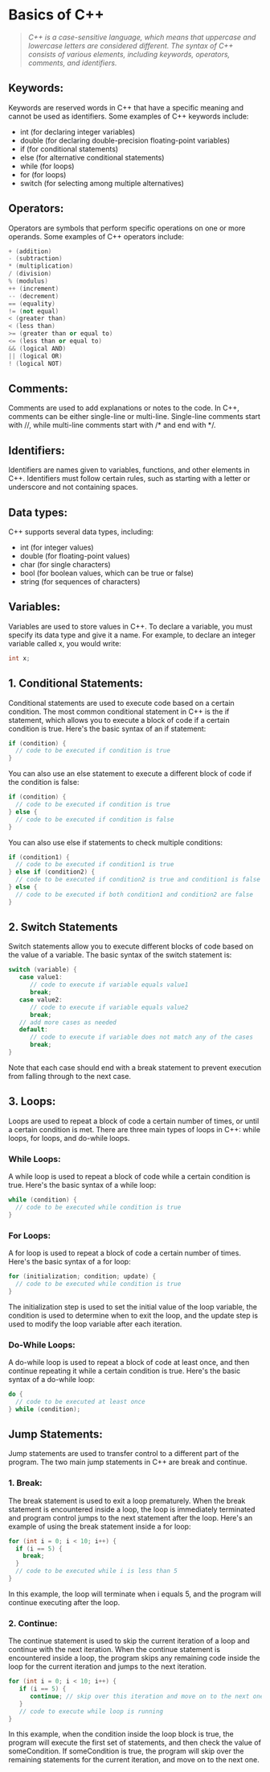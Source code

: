 # Basics of C++

> *C++ is a case-sensitive language, which means that uppercase and lowercase letters are considered different. The syntax of C++ consists of various elements, including keywords, operators, comments, and identifiers.*

## Keywords:
Keywords are reserved words in C++ that have a specific meaning and cannot be used as identifiers. Some examples of C++ keywords include:

* int (for declaring integer variables)
* double (for declaring double-precision floating-point variables)
* if (for conditional statements)
* else (for alternative conditional statements)
* while (for loops)
* for (for loops)
* switch (for selecting among multiple alternatives)

## Operators:
Operators are symbols that perform specific operations on one or more operands. Some examples of C++ operators include:
```cpp
+ (addition)
- (subtraction)
* (multiplication)
/ (division)
% (modulus)
++ (increment)
-- (decrement)
== (equality)
!= (not equal)
< (greater than)
< (less than)
>= (greater than or equal to)
<= (less than or equal to)
&& (logical AND)
|| (logical OR)
! (logical NOT)
```
## Comments:
Comments are used to add explanations or notes to the code. In C++, comments can be either single-line or multi-line. Single-line comments start with //, while multi-line comments start with /* and end with */.

## Identifiers:
Identifiers are names given to variables, functions, and other elements in C++. Identifiers must follow certain rules, such as starting with a letter or underscore and not containing spaces.

## Data types:
C++ supports several data types, including:

* int (for integer values)
* double (for floating-point values)
* char (for single characters)
* bool (for boolean values, which can be true or false)
* string (for sequences of characters)

## Variables:
Variables are used to store values in C++. To declare a variable, you must specify its data type and give it a name. For example, to declare an integer variable called x, you would write:

```cpp
int x;
```

## 1. Conditional Statements:
Conditional statements are used to execute code based on a certain condition. The most common conditional statement in C++ is the if statement, which allows you to execute a block of code if a certain condition is true. Here's the basic syntax of an if statement:

```c++
if (condition) {
  // code to be executed if condition is true
}
```
You can also use an else statement to execute a different block of code if the condition is false:

```c++
if (condition) {
  // code to be executed if condition is true
} else {
  // code to be executed if condition is false
}
```
You can also use else if statements to check multiple conditions:

```c++
if (condition1) {
  // code to be executed if condition1 is true
} else if (condition2) {
  // code to be executed if condition2 is true and condition1 is false
} else {
  // code to be executed if both condition1 and condition2 are false
}
```

## 2. Switch Statements
Switch statements allow you to execute different blocks of code based on the value of a variable. The basic syntax of the switch statement is:

```c++
switch (variable) {
   case value1:
      // code to execute if variable equals value1
      break;
   case value2:
      // code to execute if variable equals value2
      break;
   // add more cases as needed
   default:
      // code to execute if variable does not match any of the cases
      break;
}
```
Note that each case should end with a break statement to prevent execution from falling through to the next case.

## 3. Loops:
Loops are used to repeat a block of code a certain number of times, or until a certain condition is met. There are three main types of loops in C++: while loops, for loops, and do-while loops.

### While Loops:
A while loop is used to repeat a block of code while a certain condition is true. Here's the basic syntax of a while loop:

```c++
while (condition) {
  // code to be executed while condition is true
}
```

### For Loops:
A for loop is used to repeat a block of code a certain number of times. Here's the basic syntax of a for loop:

```c++
for (initialization; condition; update) {
  // code to be executed while condition is true
}
```
The initialization step is used to set the initial value of the loop variable, the condition is used to determine when to exit the loop, and the update step is used to modify the loop variable after each iteration.

### Do-While Loops:
A do-while loop is used to repeat a block of code at least once, and then continue repeating it while a certain condition is true. Here's the basic syntax of a do-while loop:

```c++
do {
  // code to be executed at least once
} while (condition);
```

## Jump Statements:
Jump statements are used to transfer control to a different part of the program. The two main jump statements in C++ are break and continue.

### 1. Break:
The break statement is used to exit a loop prematurely. When the break statement is encountered inside a loop, the loop is immediately terminated and program control jumps to the next statement after the loop. Here's an example of using the break statement inside a for loop:

```c++
for (int i = 0; i < 10; i++) {
  if (i == 5) {
    break;
  }
  // code to be executed while i is less than 5
}
```

In this example, the loop will terminate when i equals 5, and the program will continue executing after the loop.

### 2. Continue:
The continue statement is used to skip the current iteration of a loop and continue with the next iteration. When the continue statement is encountered inside a loop, the program skips any remaining code inside the loop for the current iteration and jumps to the next iteration. 

```cpp
for (int i = 0; i < 10; i++) {
   if (i == 5) {
      continue; // skip over this iteration and move on to the next one
   }
   // code to execute while loop is running
}
```

In this example, when the condition inside the loop block is true, the program will execute the first set of statements, and then check the value of someCondition. If someCondition is true, the program will skip over the remaining statements for the current iteration, and move on to the next one.














